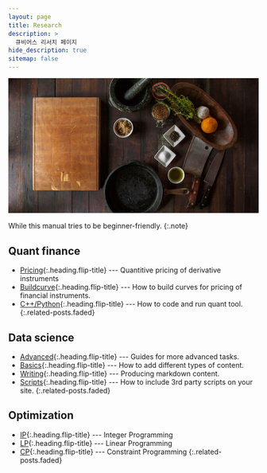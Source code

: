 ```yaml
---
layout: page
title: Research
description: >
  큐비어스 리서치 페이지
hide_description: true
sitemap: false
---
```



![Screenshot](../assets/img/4.jpg)
<!-- {:width="260" height="190.4" loading="lazy"} -->

While this manual tries to be beginner-friendly.
{:.note}


## Quant finance
* [Pricing]{:.heading.flip-title} ---  Quantitive pricing of derivative instruments
* [Buildcurve]{:.heading.flip-title} ---  How to build curves for pricing of financial instruments.
* [C++/Python]{:.heading.flip-title} --- How to code and run quant tool.
{:.related-posts.faded}
<!-- * [Config]{:.heading.flip-title} --- Once Jekyll is running you can start editing your config file. -->


## Data science
* [Advanced]{:.heading.flip-title} --- Guides for more advanced tasks.
* [Basics]{:.heading.flip-title} --- How to add different types of content.
* [Writing]{:.heading.flip-title} --- Producing markdown content.
* [Scripts]{:.heading.flip-title} --- How to include 3rd party scripts on your site.
{:.related-posts.faded}

## Optimization
* [IP]{:.heading.flip-title} --- Integer Programming
* [LP]{:.heading.flip-title} --- Linear Programming
* [CP]{:.heading.flip-title} --- Constraint Programming
{:.related-posts.faded}

[Pricing]: #
[C++/Python]: C++Python.md
[buildcurve]: buildcurve.md
[config]: config.md
[basics]: basics.md
[writing]: writing.md
[scripts]: scripts.md
[build]: buildcurve.md
[advanced]: advanced.md
[IP]: #../LICENSE.md
[LP]: #../NOTICE.md
[CP]: #../CHANGELOG.md
